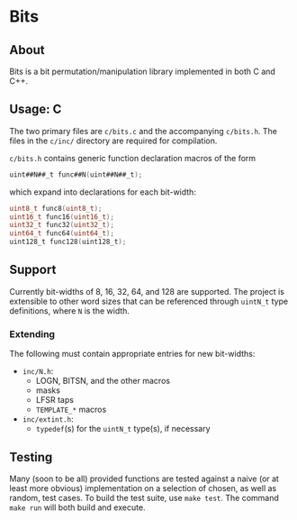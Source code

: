 Bits
====

## About

Bits is a bit permutation/manipulation library implemented in both C and C++.

## Usage: C

The two primary files are `c/bits.c` and the accompanying `c/bits.h`. The files in the `c/inc/` directory are required for compilation.

`c/bits.h` contains generic function declaration macros of the form
```C
uint##N##_t func##N(uint##N##_t);
```
which expand into declarations for each bit-width:
```C
uint8_t func8(uint8_t);
uint16_t func16(uint16_t);
uint32_t func32(uint32_t);
uint64_t func64(uint64_t);
uint128_t func128(uint128_t);
```

## Support

Currently bit-widths of 8, 16, 32, 64, and 128 are supported. The project is extensible to other word sizes that can be referenced through `uintN_t` type definitions, where `N` is the width.

### Extending

The following must contain appropriate entries for new bit-widths:
+ `inc/N.h`:
    - LOGN, BITSN, and the other macros
    - masks
    - LFSR taps
    - `TEMPLATE_*` macros
+ `inc/extint.h`:
    - `typedef`(s) for the `uintN_t` type(s), if necessary

## Testing

Many (soon to be all) provided functions are tested against a naive (or at least more obvious) implementation on a selection of chosen, as well as random, test cases. To build the test suite, use `make test`. The command `make run` will both build and execute.
